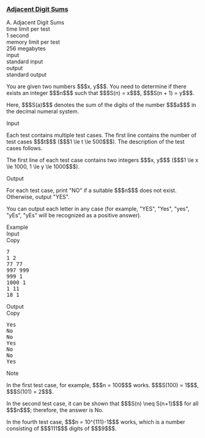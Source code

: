 <h3><a href="https://codeforces.com/contest/2067/problem/A" target="_blank" rel="noopener noreferrer">Adjacent Digit Sums</a></h3>

<div class="header"><div class="title">A. Adjacent Digit Sums</div><div class="time-limit"><div class="property-title">time limit per test</div>1 second</div><div class="memory-limit"><div class="property-title">memory limit per test</div>256 megabytes</div><div class="input-file input-standard"><div class="property-title">input</div>standard input</div><div class="output-file output-standard"><div class="property-title">output</div>standard output</div></div><div><p>You are given two numbers $$$x, y$$$. You need to determine if there exists an integer $$$n$$$ such that $$$S(n) = x$$$, $$$S(n + 1) = y$$$.</p><p>Here, $$$S(a)$$$ denotes the sum of the digits of the number $$$a$$$ in the decimal numeral system.</p></div><div class="input-specification"><div class="section-title">Input</div><p>Each test contains multiple test cases. The first line contains the number of test cases $$$t$$$ ($$$1 \le t \le 500$$$). The description of the test cases follows. </p><p>The first line of each test case contains two integers $$$x, y$$$ ($$$1 \le x \le 1000, 1 \le y \le 1000$$$).</p></div><div class="output-specification"><div class="section-title">Output</div><p>For each test case, print "<span class="tex-font-style-tt">NO</span>" if a suitable $$$n$$$ does not exist. Otherwise, output "<span class="tex-font-style-tt">YES</span>".</p><p>You can output each letter in any case (for example, "<span class="tex-font-style-tt">YES</span>", "<span class="tex-font-style-tt">Yes</span>", "<span class="tex-font-style-tt">yes</span>", "<span class="tex-font-style-tt">yEs</span>", "<span class="tex-font-style-tt">yEs</span>" will be recognized as a positive answer).</p></div><div class="sample-tests"><div class="section-title">Example</div><div class="sample-test"><div class="input"><div class="title">Input<div title="Copy" data-clipboard-target="#id006428758912896871" id="id005365560767412392" class="input-output-copier">Copy</div></div><pre id="id006428758912896871"><div class="test-example-line test-example-line-even test-example-line-0">7</div><div class="test-example-line test-example-line-odd test-example-line-1">1 2</div><div class="test-example-line test-example-line-even test-example-line-2">77 77</div><div class="test-example-line test-example-line-odd test-example-line-3">997 999</div><div class="test-example-line test-example-line-even test-example-line-4">999 1</div><div class="test-example-line test-example-line-odd test-example-line-5">1000 1</div><div class="test-example-line test-example-line-even test-example-line-6">1 11</div><div class="test-example-line test-example-line-odd test-example-line-7">18 1</div></pre></div><div class="output"><div class="title">Output<div title="Copy" data-clipboard-target="#id006975678947563286" id="id0025447743894802377" class="input-output-copier">Copy</div></div><pre id="id006975678947563286">Yes
No
No
Yes
No
No
Yes
</pre></div></div></div><div class="note"><div class="section-title">Note</div><p>In the first test case, for example, $$$n = 100$$$ works. $$$S(100) = 1$$$, $$$S(101) = 2$$$.</p><p>In the second test case, it can be shown that $$$S(n) \neq S(n+1)$$$ for all $$$n$$$; therefore, the answer is No.</p><p>In the fourth test case, $$$n = 10^{111}-1$$$ works, which is a number consisting of $$$111$$$ digits of $$$9$$$.</p></div>